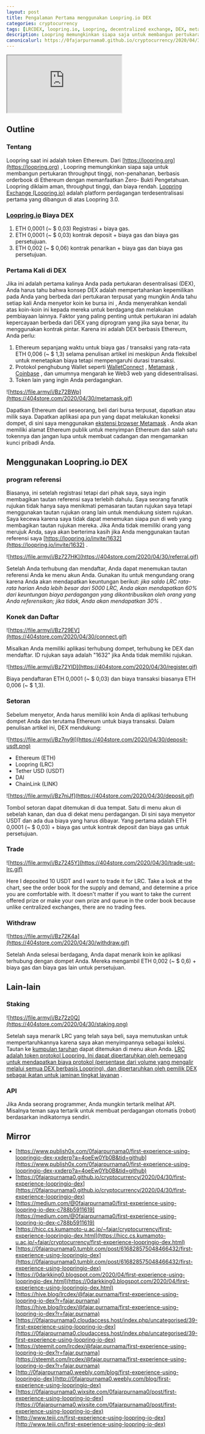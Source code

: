 ```yaml
---
layout: post
title: Pengalaman Pertama menggunakan Loopring.io DEX
categories: cryptocurrency
tags: [LRCDEX, loopring.io, Loopring, decentralized exchange, DEX, metamask, walletconnect, trading, staking, cryptocurrency, Ethereum, USDT]
description: Loopring memungkinkan siapa saja untuk membangun pertukaran berbasiskan throughput, non-penahanan, orderbook di Ethereum dengan memanfaatkan Zero-Knowledge Proofs. Loopring diklaim aman, throughput tinggi, dan biaya rendah.
canonicalurl: https://0fajarpurnama0.github.io/cryptocurrency/2020/04/30/first-experience-loopringio-dex
---
```


<div class="video-container"><iframe src="https://youtube.com/embed/8shIfDeXhtA" allowfullscreen=""></iframe></div>

## Outline

### Tentang

Loopring saat ini adalah token Ethereum. Dari [https://loopring.org](https://loopring.org) , Loopring memungkinkan siapa saja untuk membangun pertukaran throughput tinggi, non-penahanan, berbasis orderbook di Ethereum dengan memanfaatkan Zero- Bukti Pengetahuan. Loopring diklaim aman, throughput tinggi, dan biaya rendah. [Loopring Exchange (Loopring.io)](https://loopring.io/invite/1632) adalah platform perdagangan terdesentralisasi pertama yang dibangun di atas Loopring 3.0\.

### [Loopring.io](https://loopring.io/invite/1632) Biaya DEX

1.  ETH 0,0001 (~ $ 0,03) Registrasi + biaya gas.
2.  ETH 0,0001 (~ $ 0,03) kontrak deposit + biaya gas dan biaya gas persetujuan.
3.  ETH 0,002 (~ $ 0,06) kontrak penarikan + biaya gas dan biaya gas persetujuan.

### Pertama Kali di DEX

Jika ini adalah pertama kalinya Anda pada pertukaran desentralisasi (DEX), Anda harus tahu bahwa konsep DEX adalah mempertahankan kepemilikan pada Anda yang berbeda dari pertukaran terpusat yang mungkin Anda tahu setiap kali Anda menyetor koin ke bursa ini , Anda menyerahkan kendali atas koin-koin ini kepada mereka untuk berdagang dan melakukan pembiayaan lainnya. Faktor yang paling penting untuk pertukaran ini adalah kepercayaan berbeda dari DEX yang diprogram yang jika saya benar, itu menggunakan kontrak pintar. Karena ini adalah DEX berbasis Ethereum, Anda perlu:

1.  Ethereum sepanjang waktu untuk biaya gas / transaksi yang rata-rata ETH 0,006 (~ $ 1,3) selama penulisan artikel ini meskipun Anda fleksibel untuk menetapkan biaya tetapi mempengaruhi durasi transaksi.
2.  Protokol penghubung Wallet seperti [WalletConnect](https://walletconnect.org) , [Metamask](https://metamask.io) , [Coinbase](https://www.coinbase.com/join/purnam_0v) , dan umumnya mengarah ke Web3 web yang didesentralisasi.
3.  Token lain yang ingin Anda perdagangkan.

![https://file.army/i/Bz72BWp](https://404store.com/2020/04/30/metamask.gif)

Dapatkan Ethereum dari seseorang, beli dari bursa terpusat, dapatkan atau milik saya. Dapatkan aplikasi apa pun yang dapat melakukan koneksi dompet, di sini saya menggunakan [ekstensi browser Metamask](https://metamask.io/download.html) . Anda akan memiliki alamat Ethereum publik untuk menyimpan Ethereum dan salah satu tokennya dan jangan lupa untuk membuat cadangan dan mengamankan kunci pribadi Anda.



## Menggunakan Loopring.io DEX

### program referensi

Biasanya, ini setelah registrasi tetapi dari pihak saya, saya ingin membagikan tautan referensi saya terlebih dahulu. Saya seorang fanatik rujukan tidak hanya saya menikmati pemasaran tautan rujukan saya tetapi menggunakan tautan rujukan orang lain untuk mendukung sistem rujukan. Saya kecewa karena saya tidak dapat menemukan siapa pun di web yang membagikan tautan rujukan mereka. Jika Anda tidak memiliki orang yang merujuk Anda, saya akan berterima kasih jika Anda menggunakan tautan referensi saya [https://loopring.io/invite/1632](https://loopring.io/invite/1632) .

![https://file.army/i/Bz727HK](https://404store.com/2020/04/30/referral.gif)

Setelah Anda terhubung dan mendaftar, Anda dapat menemukan tautan referensi Anda ke menu akun Anda. Gunakan itu untuk mengundang orang karena Anda akan mendapatkan keuntungan berikut: _jika saldo LRC rata-rata harian Anda lebih besar dari 5000 LRC, Anda akan mendapatkan 60% dari keuntungan biaya perdagangan yang dikontribusikan oleh orang yang Anda referensikan; jika tidak, Anda akan mendapatkan 30%_ .



### Konek dan Daftar

![https://file.army/i/Bz729EV](https://404store.com/2020/04/30/connect.gif)

Misalkan Anda memiliki aplikasi terhubung dompet, terhubung ke DEX dan mendaftar. ID rujukan saya adalah "1632" jika Anda tidak memiliki rujukan.



![https://file.army/i/Bz72YID](https://404store.com/2020/04/30/register.gif)

Biaya pendaftaran ETH 0,0001 (~ $ 0,03) dan biaya transaksi biasanya ETH 0,006 (~ $ 1,3).



### Setoran

Sebelum menyetor, Anda harus memiliki koin Anda di aplikasi terhubung dompet Anda dan terutama Ethereum untuk biaya transaksi. Dalam penulisan artikel ini, DEX mendukung:

![https://file.army/i/Bz7ny9I](https://404store.com/2020/04/30/deposit-usdt.png)



*   Ethereum (ETH)
*   Loopring (LRC)
*   Tether USD (USDT)
*   DAI
*   ChainLink (LINK)





![https://file.army/i/Bz7niJf](https://404store.com/2020/04/30/deposit.gif)

Tombol setoran dapat ditemukan di dua tempat. Satu di menu akun di sebelah kanan, dan dua di dekat menu perdagangan. Di sini saya menyetor USDT dan ada dua biaya yang harus dibayar. Yang pertama adalah ETH 0,0001 (~ $ 0,03) + biaya gas untuk kontrak deposit dan biaya gas untuk persetujuan.



### Trade

![https://file.army/i/Bz7245Y](https://404store.com/2020/04/30/trade-ust-lrc.gif)

Here I deposited 10 USDT and I want to trade it for LRC. Take a look at the chart, see the order book for the supply and demand, and determine a price you are comfortable with. It doesn't matter if you want to take the current offered prize or make your own prize and queue in the order book because unlike centralized exchanges, there are no trading fees.



### Withdraw

![https://file.army/i/Bz72K4a](https://404store.com/2020/04/30/withdraw.gif)

Setelah Anda selesai berdagang, Anda dapat menarik koin ke aplikasi terhubung dengan dompet Anda. Mereka mengambil ETH 0,002 (~ $ 0,6) + biaya gas dan biaya gas lain untuk persetujuan.



## Lain-lain

### Staking

![https://file.army/i/Bz72z0Q](https://404store.com/2020/04/30/staking.png)

Setelah saya menarik LRC yang telah saya beli, saya memutuskan untuk mempertaruhkannya karena saya akan menyimpannya sebagai koleksi. Tautan ke [kumpulan taruhan](https://staking.loopring.org) dapat ditemukan di menu akun Anda. [LRC adalah token protokol Loopring. Ini dapat dipertaruhkan oleh pemegang untuk mendapatkan biaya protokol (persentase dari volume yang mengalir melalui semua DEX berbasis Loopring), dan dipertaruhkan oleh pemilik DEX sebagai ikatan untuk jaminan tingkat layanan](https://medium.com/loopring-protocol/lrc-staking-and-claiming-instructions-91fd80e1af98) .



### API

Jika Anda seorang programmer, Anda mungkin tertarik melihat API. Misalnya teman saya tertarik untuk membuat perdagangan otomatis (robot) berdasarkan indikatornya sendiri.

## Mirror

*   [https://www.publish0x.com/0fajarpurnama0/first-experience-using-loopringio-dex-xxderp?a=4oeEw0Yb0B&tid=github](https://www.publish0x.com/0fajarpurnama0/first-experience-using-loopringio-dex-xxderp?a=4oeEw0Yb0B&tid=github)
*   [https://0fajarpurnama0.github.io/cryptocurrency/2020/04/30/first-experience-loopringio-dex](https://0fajarpurnama0.github.io/cryptocurrency/2020/04/30/first-experience-loopringio-dex)
*   [https://medium.com/@0fajarpurnama0/first-experience-using-loopring-io-dex-c788b5911619](https://medium.com/@0fajarpurnama0/first-experience-using-loopring-io-dex-c788b5911619)
*   [https://hicc.cs.kumamoto-u.ac.jp/~fajar/cryptocurrency/first-experience-loopringio-dex.html](https://hicc.cs.kumamoto-u.ac.jp/~fajar/cryptocurrency/first-experience-loopringio-dex.html)
*   [https://0fajarpurnama0.tumblr.com/post/616828575048466432/first-experience-using-loopringio-dex](https://0fajarpurnama0.tumblr.com/post/616828575048466432/first-experience-using-loopringio-dex)
*   [https://0darkking0.blogspot.com/2020/04/first-experience-using-loopringio-dex.html](https://0darkking0.blogspot.com/2020/04/first-experience-using-loopringio-dex.html)
*   [https://hive.blog/lrcdex/@fajar.purnama/first-experience-using-loopring-io-dex?r=fajar.purnama](https://hive.blog/lrcdex/@fajar.purnama/first-experience-using-loopring-io-dex?r=fajar.purnama)
*   [https://0fajarpurnama0.cloudaccess.host/index.php/uncategorised/39-first-experience-using-loopring-io-dex](https://0fajarpurnama0.cloudaccess.host/index.php/uncategorised/39-first-experience-using-loopring-io-dex)
*   [https://steemit.com/lrcdex/@fajar.purnama/first-experience-using-loopring-io-dex?r=fajar.purnama](https://steemit.com/lrcdex/@fajar.purnama/first-experience-using-loopring-io-dex?r=fajar.purnama)
*   [http://0fajarpurnama0.weebly.com/blog/first-experience-using-loopringio-dex](http://0fajarpurnama0.weebly.com/blog/first-experience-using-loopringio-dex)
*   [https://0fajarpurnama0.wixsite.com/0fajarpurnama0/post/first-experience-using-loopring-io-dex](https://0fajarpurnama0.wixsite.com/0fajarpurnama0/post/first-experience-using-loopring-io-dex)
*   [http://www.teiii.cn/first-experience-using-loopring-io-dex](http://www.teiii.cn/first-experience-using-loopring-io-dex)